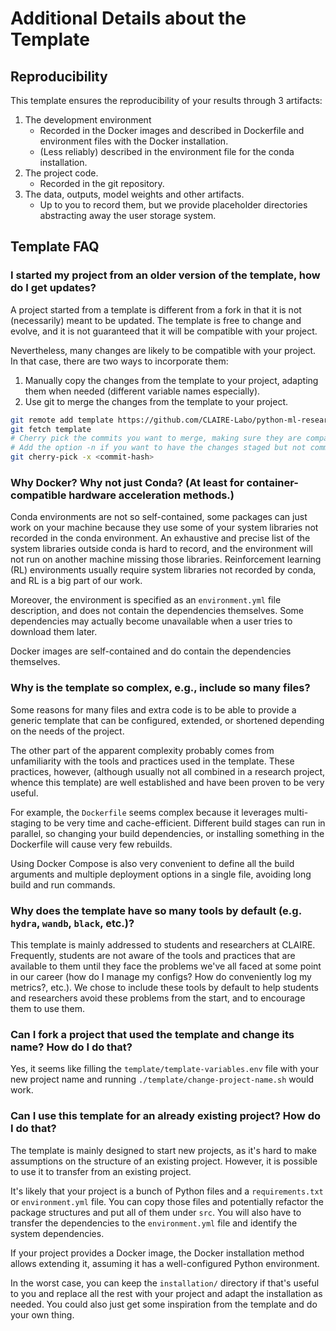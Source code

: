 # Additional Details about the Template

## Reproducibility

This template ensures the reproducibility of your results through 3 artifacts:

1. The development environment
    - Recorded in the Docker images and described in Dockerfile and environment files with the Docker installation.
    - (Less reliably) described in the environment file for the conda installation.
2. The project code.
    - Recorded in the git repository.
3. The data, outputs, model weights and other artifacts.
    - Up to you to record them, but we provide placeholder directories abstracting away the user storage system.

## Template FAQ

### I started my project from an older version of the template, how do I get updates?

A project started from a template is different from a fork in that it is not (necessarily) meant to be updated.
The template is free to change and evolve, and it is not guaranteed that it will be compatible with your project.

Nevertheless, many changes are likely to be compatible with your project.
In that case, there are two ways to incorporate them:

1. Manually copy the changes from the template to your project, adapting them when needed (different variable names especially).
2. Use git to merge the changes from the template to your project.
```bash
git remote add template https://github.com/CLAIRE-Labo/python-ml-research-template.git
git fetch template
# Cherry pick the commits you want to merge, making sure they are compatible.
# Add the option -n if you want to have the changes staged but not committed so you can edit them.
git cherry-pick -x <commit-hash>
```

### Why Docker? Why not just Conda? (At least for container-compatible hardware acceleration methods.)

Conda environments are not so self-contained, some packages can just work on your machine because
they use some of your system libraries not recorded in the conda environment.
An exhaustive and precise list of the system libraries outside conda is hard to record,
and the environment will not run on another machine missing those libraries.
Reinforcement learning (RL) environments usually require system libraries
not recorded by conda, and RL is a big part of our work.

Moreover, the environment is specified as an `environment.yml` file description,
and does not contain the dependencies themselves.
Some dependencies may actually become unavailable when a user tries to download them later.

Docker images are self-contained and do contain the dependencies themselves.

### Why is the template so complex, e.g., include so many files?

Some reasons for many files and extra code is to be able to provide a generic template
that can be configured, extended, or shortened depending on the needs of the project.

The other part of the apparent complexity probably comes from unfamiliarity with the tools and practices
used in the template.
These practices, however, (although usually not all combined in a research project, whence this template)
are well established and have been proven to be very useful.

For example, the `Dockerfile` seems complex because it leverages multi-staging to be very
time and cache-efficient.
Different build stages can run in parallel, so changing your build dependencies,
or installing something in the Dockerfile will cause very few rebuilds.

Using Docker Compose is also very convenient to define all the build arguments and multiple deployment options
in a single file, avoiding long build and run commands.

### Why does the template have so many tools by default (e.g. `hydra`, `wandb`, `black`, etc.)?

This template is mainly addressed to students and researchers at CLAIRE.
Frequently, students are not aware of the tools and practices that are available to them until they face the problems
we've all faced at some point in our career
(how do I manage my configs? How do conveniently log my metrics?, etc.).
We chose to include these tools by default to help students and researchers avoid these problems from the start,
and to encourage them to use them.

### Can I fork a project that used the template and change its name? How do I do that?

Yes, it seems like filling the `template/template-variables.env` file with your new project name and
running `./template/change-project-name.sh` would work.

### Can I use this template for an already existing project? How do I do that?

The template is mainly designed to start new projects, as it's hard to make assumptions on
the structure of an existing project.
However, it is possible to use it to transfer from an existing project.

It's likely that your project is a bunch of Python files and a `requirements.txt` or `environment.yml` file.
You can copy those files and potentially refactor the package structures and put all of them under `src`.
You will also have to transfer the dependencies to the `environment.yml` file and identify the system dependencies.

If your project provides a Docker image, the Docker installation method allows extending it, assuming
it has a well-configured Python environment.

In the worst case, you can keep the `installation/` directory if that's useful to you and replace all the rest with
your project and adapt the installation as needed.
You could also just get some inspiration from the template and do your own thing.

